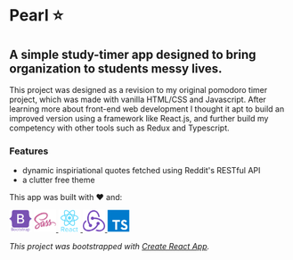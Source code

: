 # Pearl ⭐
## A simple study-timer app designed to bring organization to students messy lives.

This project was designed as a revision to my original pomodoro timer project, which was made with vanilla HTML/CSS and Javascript. After learning more about front-end web development I thought it apt to build an improved version using a framework like React.js, and further build my competency with other tools such as Redux and Typescript. 

### Features
- dynamic inspiriational quotes fetched using Reddit's RESTful API
- a clutter free theme 

This app was built with ❤️ and:

   <a href="https://getbootstrap.com" target="_blank" rel="noreferrer"> <img src="https://raw.githubusercontent.com/devicons/devicon/master/icons/bootstrap/bootstrap-plain-wordmark.svg" alt="bootstrap" width="40" height="40"/></a> 
  <a href="https://sass-lang.com" target="_blank" rel="noreferrer"> <img src="https://raw.githubusercontent.com/devicons/devicon/master/icons/sass/sass-original.svg" alt="sass" width="40" height="40"/> </a> 
  <a href="https://reactjs.org/" target="_blank" rel="noreferrer"> <img src="https://raw.githubusercontent.com/devicons/devicon/master/icons/react/react-original-wordmark.svg" alt="react" width="40" height="40"/> </a> 
  <a href="https://redux.js.org" target="_blank" rel="noreferrer"> <img src="https://raw.githubusercontent.com/devicons/devicon/master/icons/redux/redux-original.svg" alt="redux" width="40" height="40"/> </a> 
  <a href="https://www.typescriptlang.org/" target="_blank" rel="noreferrer"> <img src="https://raw.githubusercontent.com/devicons/devicon/master/icons/typescript/typescript-original.svg" alt="typescript" width="40" height="40"/> </a> 

*This project was bootstrapped with [Create React App](https://github.com/facebook/create-react-app).*
